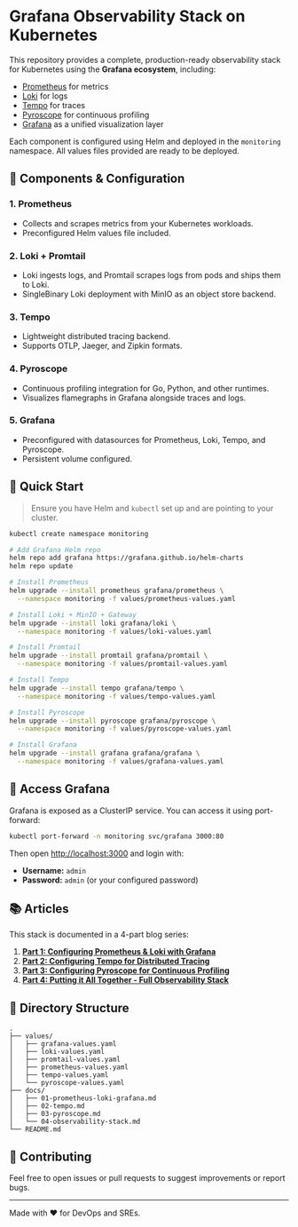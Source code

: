 # Grafana Observability Stack on Kubernetes

This repository provides a complete, production-ready observability stack for Kubernetes using the **Grafana ecosystem**, including:

- [Prometheus](https://prometheus.io/) for metrics
- [Loki](https://grafana.com/oss/loki/) for logs
- [Tempo](https://grafana.com/oss/tempo/) for traces
- [Pyroscope](https://grafana.com/oss/pyroscope/) for continuous profiling
- [Grafana](https://grafana.com/) as a unified visualization layer

Each component is configured using Helm and deployed in the `monitoring` namespace. All values files provided are ready to be deployed.

## 🔧 Components & Configuration

### 1. Prometheus

- Collects and scrapes metrics from your Kubernetes workloads.
- Preconfigured Helm values file included.

### 2. Loki + Promtail

- Loki ingests logs, and Promtail scrapes logs from pods and ships them to Loki.
- SingleBinary Loki deployment with MinIO as an object store backend.

### 3. Tempo

- Lightweight distributed tracing backend.
- Supports OTLP, Jaeger, and Zipkin formats.

### 4. Pyroscope

- Continuous profiling integration for Go, Python, and other runtimes.
- Visualizes flamegraphs in Grafana alongside traces and logs.

### 5. Grafana

- Preconfigured with datasources for Prometheus, Loki, Tempo, and Pyroscope.
- Persistent volume configured.

## 🚀 Quick Start

> Ensure you have Helm and `kubectl` set up and are pointing to your cluster.

```bash
kubectl create namespace monitoring

# Add Grafana Helm repo
helm repo add grafana https://grafana.github.io/helm-charts
helm repo update

# Install Prometheus
helm upgrade --install prometheus grafana/prometheus \
  --namespace monitoring -f values/prometheus-values.yaml

# Install Loki + MinIO + Gateway
helm upgrade --install loki grafana/loki \
  --namespace monitoring -f values/loki-values.yaml

# Install Promtail
helm upgrade --install promtail grafana/promtail \
  --namespace monitoring -f values/promtail-values.yaml

# Install Tempo
helm upgrade --install tempo grafana/tempo \
  --namespace monitoring -f values/tempo-values.yaml

# Install Pyroscope
helm upgrade --install pyroscope grafana/pyroscope \
  --namespace monitoring -f values/pyroscope-values.yaml

# Install Grafana
helm upgrade --install grafana grafana/grafana \
  --namespace monitoring -f values/grafana-values.yaml
```

## 🔐 Access Grafana

Grafana is exposed as a ClusterIP service. You can access it using port-forward:

```bash
kubectl port-forward -n monitoring svc/grafana 3000:80
```

Then open [http://localhost:3000](http://localhost:3000) and login with:

- **Username:** `admin`
- **Password:** `admin` (or your configured password)

## 📚 Articles

This stack is documented in a 4-part blog series:

1. [**Part 1: Configuring Prometheus & Loki with Grafana**](./docs/01-prometheus-loki-grafana.md)
2. [**Part 2: Configuring Tempo for Distributed Tracing**](./docs/02-tempo.md)
3. [**Part 3: Configuring Pyroscope for Continuous Profiling**](./docs/03-pyroscope.md)
4. [**Part 4: Putting it All Together - Full Observability Stack**](./docs/04-observability-stack.md)

## 📂 Directory Structure

```
.
├── values/
│   ├── grafana-values.yaml
│   ├── loki-values.yaml
│   ├── promtail-values.yaml
│   ├── prometheus-values.yaml
│   ├── tempo-values.yaml
│   └── pyroscope-values.yaml
├── docs/
│   ├── 01-prometheus-loki-grafana.md
│   ├── 02-tempo.md
│   ├── 03-pyroscope.md
│   └── 04-observability-stack.md
└── README.md
```

## 🙌 Contributing

Feel free to open issues or pull requests to suggest improvements or report bugs.

---

Made with ❤️ for DevOps and SREs.

